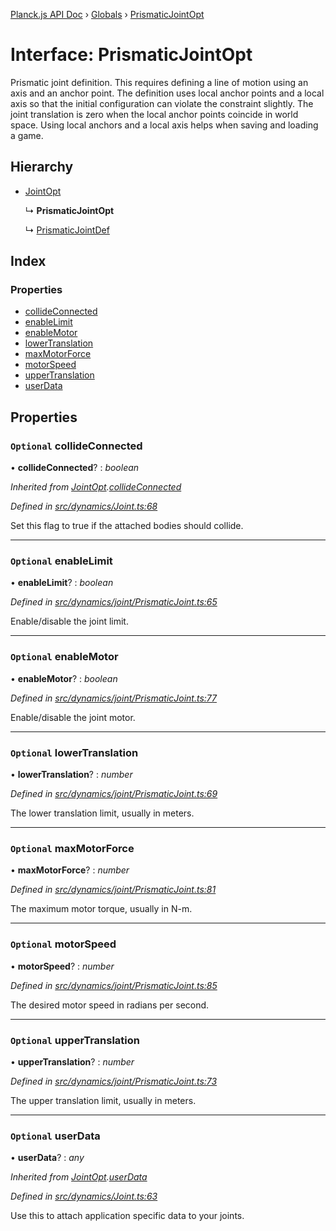 [Planck.js API Doc](../README.md) › [Globals](../globals.md) › [PrismaticJointOpt](prismaticjointopt.md)

# Interface: PrismaticJointOpt

Prismatic joint definition. This requires defining a line of motion using an
axis and an anchor point. The definition uses local anchor points and a local
axis so that the initial configuration can violate the constraint slightly.
The joint translation is zero when the local anchor points coincide in world
space. Using local anchors and a local axis helps when saving and loading a
game.

## Hierarchy

* [JointOpt](jointopt.md)

  ↳ **PrismaticJointOpt**

  ↳ [PrismaticJointDef](prismaticjointdef.md)

## Index

### Properties

* [collideConnected](prismaticjointopt.md#optional-collideconnected)
* [enableLimit](prismaticjointopt.md#optional-enablelimit)
* [enableMotor](prismaticjointopt.md#optional-enablemotor)
* [lowerTranslation](prismaticjointopt.md#optional-lowertranslation)
* [maxMotorForce](prismaticjointopt.md#optional-maxmotorforce)
* [motorSpeed](prismaticjointopt.md#optional-motorspeed)
* [upperTranslation](prismaticjointopt.md#optional-uppertranslation)
* [userData](prismaticjointopt.md#optional-userdata)

## Properties

### `Optional` collideConnected

• **collideConnected**? : *boolean*

*Inherited from [JointOpt](jointopt.md).[collideConnected](jointopt.md#optional-collideconnected)*

*Defined in [src/dynamics/Joint.ts:68](https://github.com/shakiba/planck.js/blob/6ab76c7/src/dynamics/Joint.ts#L68)*

Set this flag to true if the attached bodies
should collide.

___

### `Optional` enableLimit

• **enableLimit**? : *boolean*

*Defined in [src/dynamics/joint/PrismaticJoint.ts:65](https://github.com/shakiba/planck.js/blob/6ab76c7/src/dynamics/joint/PrismaticJoint.ts#L65)*

Enable/disable the joint limit.

___

### `Optional` enableMotor

• **enableMotor**? : *boolean*

*Defined in [src/dynamics/joint/PrismaticJoint.ts:77](https://github.com/shakiba/planck.js/blob/6ab76c7/src/dynamics/joint/PrismaticJoint.ts#L77)*

Enable/disable the joint motor.

___

### `Optional` lowerTranslation

• **lowerTranslation**? : *number*

*Defined in [src/dynamics/joint/PrismaticJoint.ts:69](https://github.com/shakiba/planck.js/blob/6ab76c7/src/dynamics/joint/PrismaticJoint.ts#L69)*

The lower translation limit, usually in meters.

___

### `Optional` maxMotorForce

• **maxMotorForce**? : *number*

*Defined in [src/dynamics/joint/PrismaticJoint.ts:81](https://github.com/shakiba/planck.js/blob/6ab76c7/src/dynamics/joint/PrismaticJoint.ts#L81)*

The maximum motor torque, usually in N-m.

___

### `Optional` motorSpeed

• **motorSpeed**? : *number*

*Defined in [src/dynamics/joint/PrismaticJoint.ts:85](https://github.com/shakiba/planck.js/blob/6ab76c7/src/dynamics/joint/PrismaticJoint.ts#L85)*

The desired motor speed in radians per second.

___

### `Optional` upperTranslation

• **upperTranslation**? : *number*

*Defined in [src/dynamics/joint/PrismaticJoint.ts:73](https://github.com/shakiba/planck.js/blob/6ab76c7/src/dynamics/joint/PrismaticJoint.ts#L73)*

The upper translation limit, usually in meters.

___

### `Optional` userData

• **userData**? : *any*

*Inherited from [JointOpt](jointopt.md).[userData](jointopt.md#optional-userdata)*

*Defined in [src/dynamics/Joint.ts:63](https://github.com/shakiba/planck.js/blob/6ab76c7/src/dynamics/Joint.ts#L63)*

Use this to attach application specific data to your joints.

